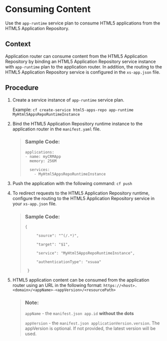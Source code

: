 <!-- loioe300d63441ad45a1a7b883e58b14649c -->

# Consuming Content

Use the `app-runtime` service plan to consume HTML5 applications from the HTML5 Application Repository.



## Context

Application router can consume content from the HTML5 Application Repository by binding an HTML5 Application Repository service instance with `app-runtime` plan to the application router. In addition, the routing to the HTML5 Application Repository service is configured in the `xs-app.json` file.



## Procedure

1.  Create a service instance of `app-runtime` service plan.

    Example: `cf create-service html5-apps-repo app-runtime MyHtml5AppsRepoRuntimeInstance`

2.  Bind the HTML5 Application Repository runtime instance to the application router in the `manifest.yaml` file.

    > ### Sample Code:  
    > ```
    > applications:
    > - name: myCRMApp
    >   memory: 256M
    > 
    >   services:
    >     - MyHtml5AppsRepoRuntimeInstance  
    > 
    > ```

3.  Push the application with the following command: `cf push`

4.  To redirect requests to the HTML5 Application Repository runtime, configure the routing to the HTML5 Application Repository service in your `xs-app.json` file.

    > ### Sample Code:  
    > ```
    > {
    >  
    >      "source": "^(/.*)",
    >  
    >      "target": "$1",
    >  
    >      "service": "MyHtml5AppsRepoRuntimeInstance",
    >  
    >      "authenticationType": "xsuaa"
    >  
    >  }
    > 
    > ```

5.  HTML5 application content can be consumed from the application router using an URL in the following format: `https://<host>.<domain>/<appName>-<appVersion>/<resourcePath>`

    > ### Note:  
    > `appName` - the `manifest.json app.id` **without the dots**
    > 
    > `appVersion` - the `manifest.json applicationVersion.version`. The appVersion is optional. If not provided, the latest version will be used.


